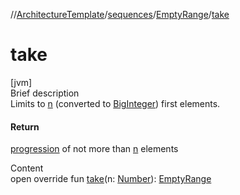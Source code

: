 //[ArchitectureTemplate](../../index.md)/[sequences](../index.md)/[EmptyRange](index.md)/[take](take.md)



# take  
[jvm]  
Brief description  
Limits to [n]() (converted to [BigInteger](https://docs.oracle.com/javase/8/docs/api/java/math/BigInteger.html)) first elements.  
  


#### Return  
[progression](../-big-integer-progression/index.md) of not more than [n]() elements  
  
  
Content  
open override fun [take](take.md)(n: [Number](https://kotlinlang.org/api/latest/jvm/stdlib/kotlin/-number/index.html)): [EmptyRange](index.md)  



